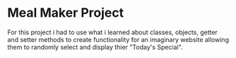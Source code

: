 # Meal Maker Project

For this project i had to use what i learned about classes, objects, getter and setter methods to create functionality for an imaginary website allowing them to randomly select and display thier "Today's Special". 